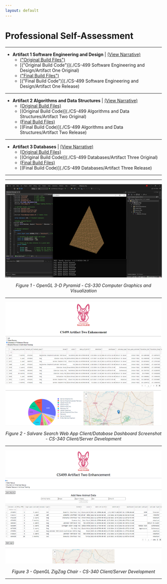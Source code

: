 ```yaml
---
layout: default
---
```


# **Professional Self-Assessment** #
 
----------------------------------------------------------------------------------------------------------------------------------------------------------------------------------------------
- **Artifact 1 Software Engineering and Design** \| [(View Narrative)](https://github.com/DCodeMorris/ePortfolio/blob/main/Narratives/20231120_Narrative_Software_Engineering_and_Design.pdf)
  - [("Original Build Files")](https://github.com/DCodeMorris/ePortfolio/tree/main/CS-499%20Software%20Engineering%20and%20Design/Artifact%20One%20Original)
  - [("Original Build Code")](./CS-499 Software Engineering and Design/Artifact One Original)
  - [("Final Build Files")](https://github.com/DCodeMorris/ePortfolio/tree/main/CS-499%20Software%20Engineering%20and%20Design/Artifact%20One%20Release)
  - [("Final Build Code")](./CS-499 Software Engineering and Design/Artifact One Release)

----------------------------------------------------------------------------------------------------------------------------------------------------------------------------------------------
- **Artifact 2 Algorithms and Data Structures** \| [(View Narrative)](https://github.com/DCodeMorris/ePortfolio/blob/main/Narratives/20231120_Narrative_Algorithms_and_Data_Structures.pdf)
  - [(Original Build Files)](https://github.com/DCodeMorris/ePortfolio/tree/main/CS-499%20Algorithms%20and%20Data%20Structures/Artifact%20Two%20Original)
  - [(Original Build Code)](./CS-499 Algorithms and Data Structures/Artifact Two Original)
  - [(Final Build Files)](https://github.com/DCodeMorris/ePortfolio/tree/main/CS-499%20Algorithms%20and%20Data%20Structures/Artifact%20Two%20Release)
  - [(Final Build Code)](./CS-499 Algorithms and Data Structures/Artifact Two Release)

----------------------------------------------------------------------------------------------------------------------------------------------------------------------------------------------
- **Artifact 3 Databases** \| [(View Narrative)](https://github.com/DCodeMorris/ePortfolio/blob/main/Narratives/20231120_Narrative_Databases_Morris.pdf)
  - [(Original Build Files)](https://github.com/DCodeMorris/ePortfolio/tree/main/CS-499%20Databases/Artifact%20Three%20Original)
  - [(Original Build Code)](./CS-499 Databases/Artifact Three Original)
  - [(Final Build Files)](https://github.com/DCodeMorris/ePortfolio/tree/main/CS-499%20Databases/Artifact%20Three%20Release)
  - [(Final Build Code)](./CS-499 Databases/Artifact Three Release)

----------------------------------------------------------------------------------------------------------------------------------------------------------------------------------------------





----------------------------------------------------------------------------------------------------------------------------------------------------------------------------------------------
<div style="text-align: center;">
    <a href="https://github.com/DCodeMorris/ePortfolio/blob/main/assets/img/Pyramid%20Screenshot%20Artifact%201.png" target="_blank">
		<img src="assets/img/Pyramid Screenshot Artifact 1.png" width="720px" title="OpenGL 3-D Pyramid Screenshot" />
	</a>
    <p><em>Figure 1 - OpenGL 3-D Pyramid - CS-330 Computer Graphics and Visualization</em></p>
</div>

----------------------------------------------------------------------------------------------------------------------------------------------------------------------------------------------


<div style="text-align: center;">
    <a href="https://github.com/DCodeMorris/ePortfolio/blob/main/assets/img/Salvare%20Screenshot%20Artifact%202.png" target="_blank">
		<img src="assets/img/Salvare Screenshot Artifact 2.png" width="720px" title="Salvare Application Screenshot" />
	</a>
    <p><em>Figure 2 - Salvare Search Web App Client/Database Dashboard Screenshot - CS-340 Client/Server Development</em></p>
</div>

----------------------------------------------------------------------------------------------------------------------------------------------------------------------------------------------


<div style="text-align: center;">
    <a href="[https://github.com/DCodeMorris/ePortfolio/blob/main/assets/img/Salvare%20Screenshot%20Artifact%203.png)" target="_blank">
		<img src="assets/img/Salvare Screenshot Artifact 3.png" width="720px" title="Salvare Application Screenshot" />
	</a>
    <p><em>Figure 3 - OpenGL ZigZag Chair - CS-340 Client/Server Development</em></p>
</div>

----------------------------------------------------------------------------------------------------------------------------------------------------------------------------------------------


